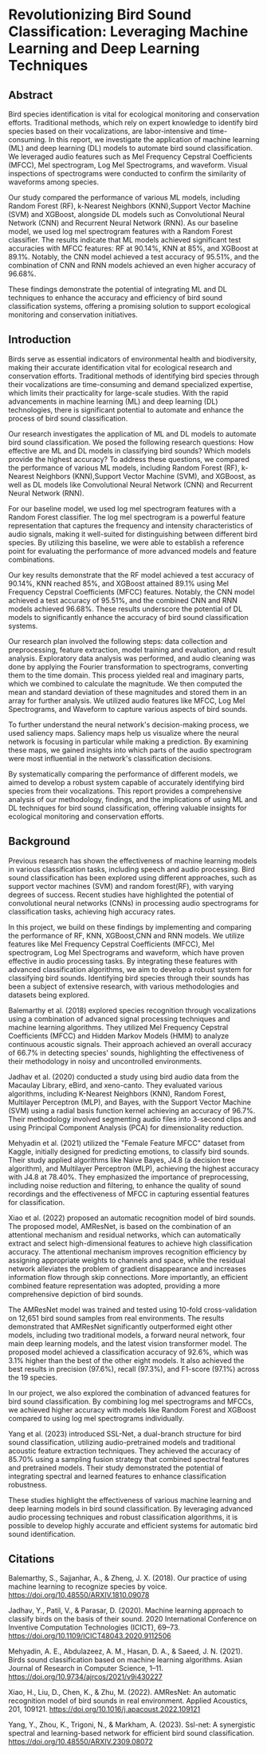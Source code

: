 # Revolutionizing Bird Sound Classification: Leveraging Machine Learning and Deep Learning Techniques

## Abstract

Bird species identification is vital for ecological monitoring and conservation efforts. Traditional methods, which rely on expert knowledge to identify bird species based on their vocalizations, are labor-intensive and time-consuming. In this report, we investigate the application of machine learning (ML) and deep learning (DL) models to automate bird sound classification. We leveraged audio features such as Mel Frequency Cepstral Coefficients (MFCC), Mel spectrogram, Log Mel Spectrograms, and waveform. Visual inspections of spectrograms were conducted to confirm the similarity of waveforms among species.

Our study compared the performance of various ML models, including Random Forest (RF), k-Nearest Neighbors (KNN),Support Vector Machine (SVM) and XGBoost, alongside DL models such as Convolutional Neural Network (CNN) and Recurrent Neural Network (RNN). As our baseline model, we used log mel spectrogram features with a Random Forest classifier. The results indicate that ML models achieved significant test accuracies with MFCC features: RF at 90.14%, KNN at 85%, and XGBoost at 89.1%. Notably, the CNN model achieved a test accuracy of 95.51%, and the combination of CNN and RNN models achieved an even higher accuracy of 96.68%.

These findings demonstrate the potential of integrating ML and DL techniques to enhance the accuracy and efficiency of bird sound classification systems, offering a promising solution to support ecological monitoring and conservation initiatives.

## Introduction

Birds serve as essential indicators of environmental health and biodiversity, making their accurate identification vital for ecological research and conservation efforts. Traditional methods of identifying bird species through their vocalizations are time-consuming and demand specialized expertise, which limits their practicality for large-scale studies. With the rapid advancements in machine learning (ML) and deep learning (DL) technologies, there is significant potential to automate and enhance the process of bird sound classification.

Our research investigates the application of ML and DL models to automate bird sound classification. We posed the following research questions: How effective are ML and DL models in classifying bird sounds? Which models provide the highest accuracy? To address these questions, we compared the performance of various ML models, including Random Forest (RF), k-Nearest Neighbors (KNN),Support Vector Machine (SVM), and XGBoost, as well as DL models like Convolutional Neural Network (CNN) and Recurrent Neural Network (RNN).

For our baseline model, we used log mel spectrogram features with a Random Forest classifier. The log mel spectrogram is a powerful feature representation that captures the frequency and intensity characteristics of audio signals, making it well-suited for distinguishing between different bird species. By utilizing this baseline, we were able to establish a reference point for evaluating the performance of more advanced models and feature combinations.

Our key results demonstrate that the RF model achieved a test accuracy of 90.14%, KNN reached 85%, and XGBoost attained 89.1% using Mel Frequency Cepstral Coefficients (MFCC) features. Notably, the CNN model achieved a test accuracy of 95.51%, and the combined CNN and RNN models achieved 96.68%. These results underscore the potential of DL models to significantly enhance the accuracy of bird sound classification systems.

Our research plan involved the following steps: data collection and preprocessing, feature extraction, model training and evaluation, and result analysis. Exploratory data analysis was performed, and audio cleaning was done by applying the Fourier transformation to spectrograms, converting them to the time domain. This process yielded real and imaginary parts, which we combined to calculate the magnitude. We then computed the mean and standard deviation of these magnitudes and stored them in an array for further analysis. We utilized audio features like MFCC, Log Mel Spectrograms, and Waveform to capture various aspects of bird sounds.

To further understand the neural network's decision-making process, we used saliency maps. Saliency maps help us visualize where the neural network is focusing in particular while making a prediction. By examining these maps, we gained insights into which parts of the audio spectrogram were most influential in the network's classification decisions.

By systematically comparing the performance of different models, we aimed to develop a robust system capable of accurately identifying bird species from their vocalizations. This report provides a comprehensive analysis of our methodology, findings, and the implications of using ML and DL techniques for bird sound classification, offering valuable insights for ecological monitoring and conservation efforts.


## Background

Previous research has shown the effectiveness of machine learning models in various classification tasks, including speech and audio processing. Bird sound classification has been explored using different approaches, such as support vector machines (SVM) and random forest(RF), with varying degrees of success. Recent studies have highlighted the potential of convolutional neural networks (CNNs) in processing audio spectrograms for classification tasks, achieving high accuracy rates.

In this project, we build on these findings by implementing and comparing the performance of RF, KNN, XGBoost,CNN and RNN models. We utilize features like Mel Frequency Cepstral Coefficients (MFCC), Mel spectrogram, Log Mel Spectrograms and waveform, which have proven effective in audio processing tasks. By integrating these features with advanced classification algorithms, we aim to develop a robust system for classifying bird sounds. Identifying bird species through their sounds has been a subject of extensive research, with various methodologies and datasets being explored. 

Balemarthy et al. (2018) explored species recognition through vocalizations using a combination of advanced signal processing techniques and machine learning algorithms. They utilized Mel Frequency Cepstral Coefficients (MFCC) and Hidden Markov Models (HMM) to analyze continuous acoustic signals. Their approach achieved an overall accuracy of 66.7% in detecting species' sounds, highlighting the effectiveness of their methodology in noisy and uncontrolled environments.

Jadhav et al. (2020) conducted a study using bird audio data from the Macaulay Library, eBird, and xeno-canto. They evaluated various algorithms, including K-Nearest Neighbors (KNN), Random Forest, Multilayer Perceptron (MLP), and Bayes, with the Support Vector Machine (SVM) using a radial basis function kernel achieving an accuracy of 96.7%. Their methodology involved segmenting audio files into 3-second clips and using Principal Component Analysis (PCA) for dimensionality reduction.

Mehyadin et al. (2021) utilized the "Female Feature MFCC" dataset from Kaggle, initially designed for predicting emotions, to classify bird sounds. Their study applied algorithms like Naive Bayes, J4.8 (a decision tree algorithm), and Multilayer Perceptron (MLP), achieving the highest accuracy with J4.8 at 78.40%. They emphasized the importance of preprocessing, including noise reduction and filtering, to enhance the quality of sound recordings and the effectiveness of MFCC in capturing essential features for classification.

Xiao et al. (2022) proposed an automatic recognition model of bird sounds. The proposed model, AMResNet, is based on the combination of an attentional mechanism and residual networks, which can automatically extract and select high-dimensional features to achieve high classification accuracy. The attentional mechanism improves recognition efficiency by assigning appropriate weights to channels and space, while the residual network alleviates the problem of gradient disappearance and increases information flow through skip connections. More importantly, an efficient combined feature representation was adopted, providing a more comprehensive depiction of bird sounds.

The AMResNet model was trained and tested using 10-fold cross-validation on 12,651 bird sound samples from real environments. The results demonstrated that AMResNet significantly outperformed eight other models, including two traditional models, a forward neural network, four main deep learning models, and the latest vision transformer model. The proposed model achieved a classification accuracy of 92.6%, which was 3.1% higher than the best of the other eight models. It also achieved the best results in precision (97.6%), recall (97.3%), and F1-score (97.1%) across the 19 species.

In our project, we also explored the combination of advanced features for bird sound classification. By combining log mel spectrograms and MFCCs, we achieved higher accuracy with models like Random Forest and XGBoost compared to using log mel spectrograms individually.

Yang et al. (2023) introduced SSL-Net, a dual-branch structure for bird sound classification, utilizing audio-pretrained models and traditional acoustic feature extraction techniques. They achieved the accuracy of 85.70% using a sampling fusion strategy that combined spectral features and pretrained models. Their study demonstrated the potential of integrating spectral and learned features to enhance classification robustness.

These studies highlight the effectiveness of various machine learning and deep learning models in bird sound classification. By leveraging advanced audio processing techniques and robust classification algorithms, it is possible to develop highly accurate and efficient systems for automatic bird sound identification.


## Citations

Balemarthy, S., Sajjanhar, A., & Zheng, J. X. (2018). Our practice of using machine learning to recognize species by voice. https://doi.org/10.48550/ARXIV.1810.09078

Jadhav, Y., Patil, V., & Parasar, D. (2020). Machine learning approach to classify birds on the basis of their sound. 2020 International Conference on Inventive Computation Technologies (ICICT), 69–73. https://doi.org/10.1109/ICICT48043.2020.9112506

Mehyadin, A. E., Abdulazeez, A. M., Hasan, D. A., & Saeed, J. N. (2021). Birds sound classification based on machine learning algorithms. Asian Journal of Research in Computer Science, 1–11. https://doi.org/10.9734/ajrcos/2021/v9i430227

Xiao, H., Liu, D., Chen, K., & Zhu, M. (2022). AMResNet: An automatic recognition model of bird sounds in real environment. Applied Acoustics, 201, 109121. https://doi.org/10.1016/j.apacoust.2022.109121

Yang, Y., Zhou, K., Trigoni, N., & Markham, A. (2023). Ssl-net: A synergistic spectral and learning-based network for efficient bird sound classification. https://doi.org/10.48550/ARXIV.2309.08072

